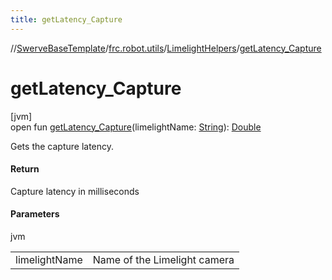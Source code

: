 ```yaml
---
title: getLatency_Capture
---
```

//[SwerveBaseTemplate](../../../index.html)/[frc.robot.utils](../index.html)/[LimelightHelpers](index.html)/[getLatency_Capture](get-latency_-capture.html)



# getLatency_Capture



[jvm]\
open fun [getLatency_Capture](get-latency_-capture.html)(limelightName: [String](https://docs.oracle.com/javase/8/docs/api/java/lang/String.html)): [Double](https://kotlinlang.org/api/latest/jvm/stdlib/kotlin/-double/index.html)



Gets the capture latency.



#### Return



Capture latency in milliseconds



#### Parameters


jvm

| | |
|---|---|
| limelightName | Name of the Limelight camera |




